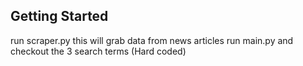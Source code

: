 ## Getting Started

run scraper.py this will grab data from news articles
run main.py and checkout the 3 search terms (Hard coded)


